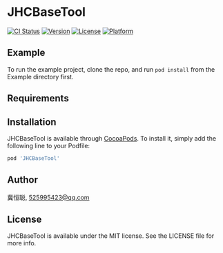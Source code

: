 # JHCBaseTool

[![CI Status](https://img.shields.io/travis/冀恒聪/JHCBaseTool.svg?style=flat)](https://travis-ci.org/冀恒聪/JHCBaseTool)
[![Version](https://img.shields.io/cocoapods/v/JHCBaseTool.svg?style=flat)](https://cocoapods.org/pods/JHCBaseTool)
[![License](https://img.shields.io/cocoapods/l/JHCBaseTool.svg?style=flat)](https://cocoapods.org/pods/JHCBaseTool)
[![Platform](https://img.shields.io/cocoapods/p/JHCBaseTool.svg?style=flat)](https://cocoapods.org/pods/JHCBaseTool)

## Example

To run the example project, clone the repo, and run `pod install` from the Example directory first.

## Requirements

## Installation

JHCBaseTool is available through [CocoaPods](https://cocoapods.org). To install
it, simply add the following line to your Podfile:

```ruby
pod 'JHCBaseTool'
```

## Author

冀恒聪, 525995423@qq.com

## License

JHCBaseTool is available under the MIT license. See the LICENSE file for more info.
